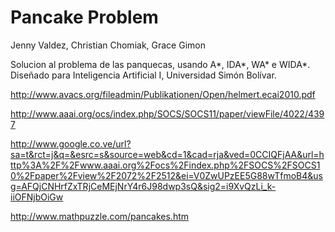 Pancake Problem
===============
Jenny Valdez, Christian Chomiak, Grace Gimon

Solucion al problema de las panquecas, usando A\*, IDA\*, WA\* e WIDA\*.
Diseñado para Inteligencia Artificial I, Universidad Simón Bolívar.


http://www.avacs.org/fileadmin/Publikationen/Open/helmert.ecai2010.pdf

http://www.aaai.org/ocs/index.php/SOCS/SOCS11/paper/viewFile/4022/4397

http://www.google.co.ve/url?sa=t&rct=j&q=&esrc=s&source=web&cd=1&cad=rja&ved=0CCIQFjAA&url=http%3A%2F%2Fwww.aaai.org%2Focs%2Findex.php%2FSOCS%2FSOCS10%2Fpaper%2Fview%2F2072%2F2512&ei=V0ZwUPzEE5G88wTfmoB4&usg=AFQjCNHrfZxTRjCeMEjNrY4r6J98dwp3sQ&sig2=i9XvQzLi_k-iiOFNjbOiGw

http://www.mathpuzzle.com/pancakes.htm